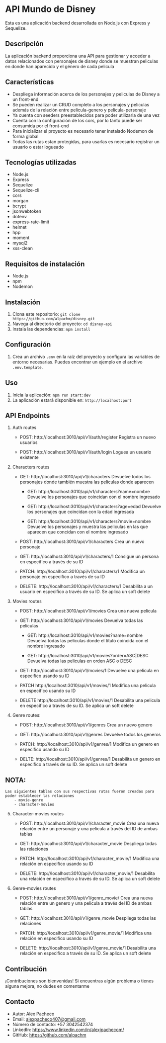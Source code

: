 # API Mundo de Disney

Esta es una aplicación backend desarrollada en Node.js con Express y Sequelize.

## Descripción

La aplicación backend proporciona una API para gestionar y acceder a datos relacionados con personajes de disney donde se muestran peliculas en donde han aparecido y el género de cada pelicula

## Características

- Despliega información acerca de los personajes y peliculas de Disney a un front-end
- Se pueden realizar un CRUD completo a los personajes y peliculas además de la relación entre pelicula-genero y pelicula-personaje
- Ya cuenta con seeders preestablecidos para poder utilizarla de una vez
- Cuenta con la configuración de los cors, por lo tanto puede ser consumida por el front-end
- Para inicializar el proyecto es necesario tener instalado Nodemon de forma global
- Todas las rutas estan protegidas, para usarlas es necesario registrar un usuario o estar logueado

## Tecnologías utilizadas

- Node.js
- Express
- Sequelize
- Sequelize-cli
- cors
- morgan
- bcrypt
- jsonwebtoken
- dotenv
- express-rate-limit
- helmet
- hpp
- moment
- mysql2
- xss-clean

## Requisitos de instalación

- Node.js
- npm
- Nodemon

## Instalación

1. Clona este repositorio: `git clone https://github.com/alpachm/disney.git`
2. Navega al directorio del proyecto: `cd disney-api`
3. Instala las dependencias: `npm install`

## Configuración

1. Crea un archivo `.env` en la raíz del proyecto y configura las variables de entorno necesarias. Puedes encontrar un ejemplo en el archivo `.env.template`.

## Uso

1. Inicia la aplicación: `npm run start:dev`
2. La aplicación estará disponible en: `http://localhost:port`

## API Endpoints

1. Auth routes

   - POST: http://localhost:3010/api/v1/auth/register
     Registra un nuevo usuarios

   - POST: http://localhost:3010/api/v1/auth/login
     Loguea un usuario existente

2. Characters routes

   - GET: http://localhost:3010/api/v1/characters
     Devuelve todos los personajes donde también muestra las peliculas donde aparecen

     - GET: http://localhost:3010/api/v1/characters?name=nombre
       Devuelve los personajes que coincidan con el nombre ingresado

     - GET: http://localhost:3010/api/v1/characters?age=edad
       Devuelve los personajes que coincidan con la edad ingresada

     - GET: http://localhost:3010/api/v1/characters?movie=nombre
       Devuelve los personajes y muestra las peliculas en las que aparecen que concidan con el nombre ingresado

   - POST: http://localhost:3010/api/v1/characters
     Crea un nuevo personaje

   - GET: http://localhost:3010/api/v1/characters/1
     Consigue un persona en especifico a través de su ID

   - PATCH: http://localhost:3010/api/v1/characters/1
     Modifica un personaje en especifico a través de su ID

   - DELETE: http://localhost:3010/api/v1/characters/1
     Desabilita a un usuario en especifico a través de su ID. Se aplica un soft delete

3. Movies routes

   - POST: http://localhost:3010/api/v1/movies
     Crea una nueva pelicula

   - GET: http://localhost:3010/api/v1/movies
     Devuelva todas las peliculas

     - GET: http://localhost:3010/api/v1/movies?name=nombre
       Devuelva todas las peliculas donde el titulo coincida con el nombre ingresado

     - GET: http://localhost:3010/api/v1/movies?order=ASC|DESC
       Devuelva todas las peliculas en orden ASC o DESC

   - GET: http://localhost:3010/api/v1/movies/1
     Devuelve una pelicula en especifico usando su ID

   - PATCH http://localhost:3010/api/v1/movies/1
     Modifica una pelicula en especifico usando su ID

   - DELETE http://localhost:3010/api/v1/movies/1
     Desabilita una pelicula en especifico a través de su ID. Se aplica un soft delete

4. Genre routes:

   - POST: http://localhost:3010/api/v1/genres
     Crea un nuevo genero

   - GET: http://localhost:3010/api/v1/genres
     Devuelve todos los generos

   - PATCH: http://localhost:3010/api/v1/genres/1
     Modifica un genero en especifico usando su ID

   - DELTE: http://localhost:3010/api/v1/genres/1
     Desabilita un genero en especifico a través de su ID. Se aplica un soft delete

## NOTA:

    Las siguientes tablas con sus respectivas rutas fueron creadas para poder establecer las relaciones
        - movie-genre
        - character-movies

5. Character-movies routes

   - POST: http://localhost:3010/api/v1/character_movie
     Crea una nueva relación entre un personaje y una pelicula a través del ID de ambas tablas

   - GET: http://localhost:3010/api/v1/character_movie
     Despliega todas las relaciones

   - PATCH: http://localhost:3010/api/v1/character_movie/1
     Modifica una relación en especifico usando su ID

   - DELETE: http://localhost:3010/api/v1/character_movie/1
     Desabilita una relación en especifico a través de su ID. Se aplica un soft delete

6. Genre-movies routes

   - POST: http://localhost:3010/api/v1/genre_movie/
     Crea una nueva relación entre un genero y una pelicula a través del ID de ambas tablas

   - GET: http://localhost:3010/api/v1/genre_movie
     Despliega todas las relaciones

   - PATCH: http://localhost:3010/api/v1/genre_movie/1
     Modifica una relación en especifico usando su ID

   - DELETE: http://localhost:3010/api/v1/genre_movie/1
     Desabilita una relación en especifico a través de su ID. Se aplica un soft delete

## Contribución

¡Contribuciones son bienvenidas! Si encuentras algún problema o tienes alguna mejora, no dudes en comentarme

## Contacto

- Autor: Alex Pacheco
- Email: alexpacheco407@gmail.com
- Número de contacto: +57 3042542374
- LinkedIn: https://www.linkedin.com/in/alexjpachecom/
- GitHub: https://github.com/alpachm
